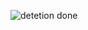 ![detetion done](https://github.com/AzzadCoddedbrain/Adult-image-detect/assets/124251218/c9f1deb3-f6c1-4d64-bb8c-08dcbc012806)
